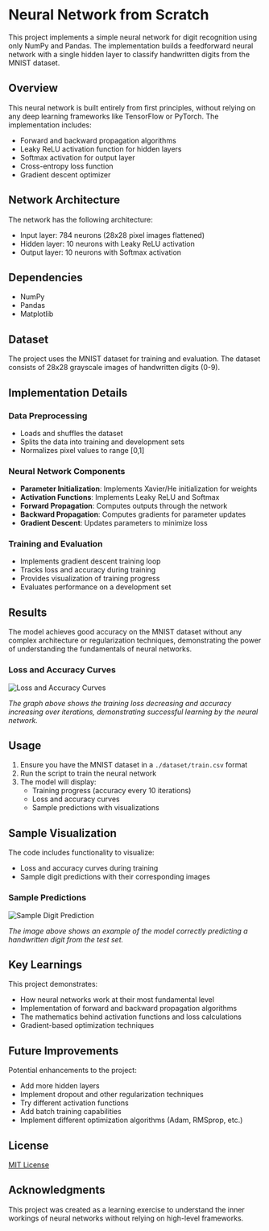 # Neural Network from Scratch

This project implements a simple neural network for digit recognition using only NumPy and Pandas. The implementation builds a feedforward neural network with a single hidden layer to classify handwritten digits from the MNIST dataset.

## Overview

This neural network is built entirely from first principles, without relying on any deep learning frameworks like TensorFlow or PyTorch. The implementation includes:

- Forward and backward propagation algorithms
- Leaky ReLU activation function for hidden layers
- Softmax activation for output layer
- Cross-entropy loss function
- Gradient descent optimizer

## Network Architecture

The network has the following architecture:
- Input layer: 784 neurons (28x28 pixel images flattened)
- Hidden layer: 10 neurons with Leaky ReLU activation
- Output layer: 10 neurons with Softmax activation

## Dependencies

- NumPy
- Pandas
- Matplotlib

## Dataset

The project uses the MNIST dataset for training and evaluation. The dataset consists of 28x28 grayscale images of handwritten digits (0-9).

## Implementation Details

### Data Preprocessing
- Loads and shuffles the dataset
- Splits the data into training and development sets
- Normalizes pixel values to range [0,1]

### Neural Network Components
- **Parameter Initialization**: Implements Xavier/He initialization for weights
- **Activation Functions**: Implements Leaky ReLU and Softmax
- **Forward Propagation**: Computes outputs through the network
- **Backward Propagation**: Computes gradients for parameter updates
- **Gradient Descent**: Updates parameters to minimize loss

### Training and Evaluation
- Implements gradient descent training loop
- Tracks loss and accuracy during training
- Provides visualization of training progress
- Evaluates performance on a development set

## Results

The model achieves good accuracy on the MNIST dataset without any complex architecture or regularization techniques, demonstrating the power of understanding the fundamentals of neural networks.

### Loss and Accuracy Curves

![Loss and Accuracy Curves](https://i.ibb.co/vxhXtbhM/image.png)

*The graph above shows the training loss decreasing and accuracy increasing over iterations, demonstrating successful learning by the neural network.*

## Usage

1. Ensure you have the MNIST dataset in a `./dataset/train.csv` format
2. Run the script to train the neural network
3. The model will display:
   - Training progress (accuracy every 10 iterations)
   - Loss and accuracy curves
   - Sample predictions with visualizations

## Sample Visualization

The code includes functionality to visualize:
- Loss and accuracy curves during training
- Sample digit predictions with their corresponding images

### Sample Predictions

![Sample Digit Prediction](https://i.ibb.co/5gMDCYgy/image.png)

*The image above shows an example of the model correctly predicting a handwritten digit from the test set.*

## Key Learnings

This project demonstrates:
- How neural networks work at their most fundamental level
- Implementation of forward and backward propagation algorithms
- The mathematics behind activation functions and loss calculations
- Gradient-based optimization techniques

## Future Improvements

Potential enhancements to the project:
- Add more hidden layers
- Implement dropout and other regularization techniques
- Try different activation functions
- Add batch training capabilities
- Implement different optimization algorithms (Adam, RMSprop, etc.)

## License

[MIT License](LICENSE)

## Acknowledgments

This project was created as a learning exercise to understand the inner workings of neural networks without relying on high-level frameworks.
